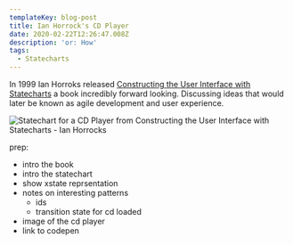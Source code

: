 ```yaml
---
templateKey: blog-post
title: Ian Horrock's CD Player
date: 2020-02-22T12:26:47.008Z
description: 'or: How'
tags:
  - Statecharts
---
```


In 1999 Ian Horroks released [Constructing the User Interface with Statecharts](https://books.google.no/books/about/Constructing_the_User_Interface_with_Sta.html?id=-9VQAAAAMAAJ&redir_esc=y&hl=en) a book incredibly forward looking. Discussing ideas that would later be known as agile development and user experience. 





![Statechart for a CD Player from Constructing the User Interface with Statecharts -  Ian Horrocks](https://res.cloudinary.com/lazydayed/image/upload/v1572205856/IMG_20190913_183604_aah1gq.jpg)

prep:
- intro the book
- intro the statechart
- show xstate reprsentation
- notes on  interesting patterns
    - ids
    - transition state for cd loaded
- image of the cd player
- link to codepen
